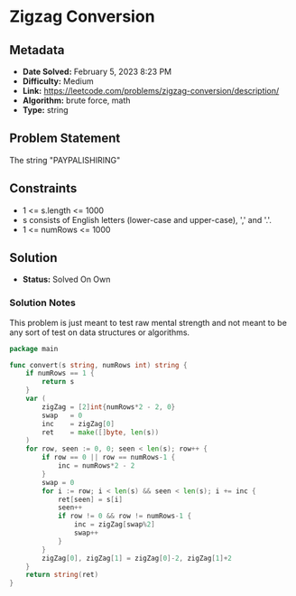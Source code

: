 # Zigzag Conversion

## Metadata

- **Date Solved:** February 5, 2023 8:23 PM
- **Difficulty:** Medium
- **Link:** https://leetcode.com/problems/zigzag-conversion/description/
- **Algorithm:** brute force, math
- **Type:** string

## Problem Statement

The string "PAYPALISHIRING"

## Constraints

- 1 <= s.length <= 1000
- s consists of English letters (lower-case and upper-case), ',' and '.'.
- 1 <= numRows <= 1000

## Solution

- **Status:** Solved On Own

### Solution Notes

This problem is just meant to test raw mental strength and not meant to be any sort of test on data structures or algorithms.


```go
package main

func convert(s string, numRows int) string {
	if numRows == 1 {
		return s
	}
	var (
		zigZag = [2]int{numRows*2 - 2, 0}
		swap   = 0
		inc    = zigZag[0]
		ret    = make([]byte, len(s))
	)
	for row, seen := 0, 0; seen < len(s); row++ {
		if row == 0 || row == numRows-1 {
			inc = numRows*2 - 2
		}
		swap = 0
		for i := row; i < len(s) && seen < len(s); i += inc {
			ret[seen] = s[i]
			seen++
			if row != 0 && row != numRows-1 {
				inc = zigZag[swap%2]
				swap++
			}
		}
		zigZag[0], zigZag[1] = zigZag[0]-2, zigZag[1]+2
	}
	return string(ret)
}
```
